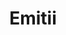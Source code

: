 ---
title: Emitii
layout: post
image: "/assets/images/projects/emitii.png"
description: Manage your projects, track time, and measure your productivity with TrackingTime. Try it for free. No set-up or cancellation fees, no credit card required!
technology: Ruby on Rails, MySQL
available_on: Web
type: Project Management
permalink: /emitii/
website_link: www.emitii.com/
---